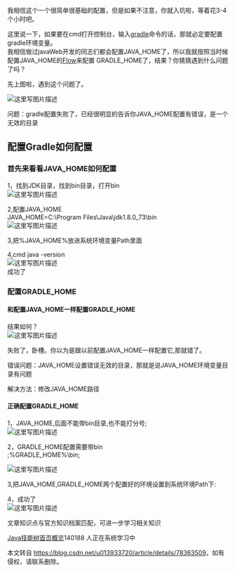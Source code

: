  

我相信这个一个很简单很基础的配置，但是如果不注意，你就入坑啦，等着花3-4个小时吧。

这里说一下，如果要在cmd打开控制台，输入[gradle](https://so.csdn.net/so/search?q=gradle&spm=1001.2101.3001.7020)命令的话，那就必定要配置gradle环境变量。  
我相信做过javaWeb开发的同志们都会配置JAVA\_HOME了，所以我就按照当时候配置JAVA\_HOME的[Flow](https://so.csdn.net/so/search?q=Flow&spm=1001.2101.3001.7020)来配置 GRADLE\_HOME了，结果？你猜猜遇到什么问题了吗？

先上图啦，遇到这个问题了。

![这里写图片描述](https://img-blog.csdn.net/20171027113055188?watermark/2/text/aHR0cDovL2Jsb2cuY3Nkbi5uZXQvdTAxMzkzMzcyMA==/font/5a6L5L2T/fontsize/400/fill/I0JBQkFCMA==/dissolve/70/gravity/SouthEast)

问题：gradle配置失败了，已经很明显的告诉你JAVA\_HOME配置有错误，是一个无效的目录

配置Gradle如何配置
------------

### 首先来看看JAVA\_HOME如何配置

1，找到JDK目录，找到bin目录，打开bin  
![这里写图片描述](https://img-blog.csdn.net/20171027113716925?watermark/2/text/aHR0cDovL2Jsb2cuY3Nkbi5uZXQvdTAxMzkzMzcyMA==/font/5a6L5L2T/fontsize/400/fill/I0JBQkFCMA==/dissolve/70/gravity/SouthEast)

2,配置JAVA\_HOME  
JAVA\_HOME=C:\\Program Files\\Java\\jdk1.8.0\_73\\bin  
![这里写图片描述](https://img-blog.csdn.net/20171027113916931?watermark/2/text/aHR0cDovL2Jsb2cuY3Nkbi5uZXQvdTAxMzkzMzcyMA==/font/5a6L5L2T/fontsize/400/fill/I0JBQkFCMA==/dissolve/70/gravity/SouthEast)

3,把%JAVA\_HOME%放进系统环境变量Path里面

4,cmd java -version  
![这里写图片描述](https://img-blog.csdn.net/20171027114319324?watermark/2/text/aHR0cDovL2Jsb2cuY3Nkbi5uZXQvdTAxMzkzMzcyMA==/font/5a6L5L2T/fontsize/400/fill/I0JBQkFCMA==/dissolve/70/gravity/SouthEast)  
成功了

### 配置GRADLE\_HOME

#### 和配置JAVA\_HOME一样配置GRADLE\_HOME

结果如何？  
![这里写图片描述](https://img-blog.csdn.net/20171027114432993?watermark/2/text/aHR0cDovL2Jsb2cuY3Nkbi5uZXQvdTAxMzkzMzcyMA==/font/5a6L5L2T/fontsize/400/fill/I0JBQkFCMA==/dissolve/70/gravity/SouthEast)

失败了，卧槽。你以为是跟以前配置JAVA\_HOME一样配置它,那就错了。

错误问题：JAVA\_HOME设置错误无效的目录，那就是说JAVA\_HOME环境变量目录有问题

解决方法：修改JAVA\_HOME路径

#### 正确配置GRADLE\_HOME

1，JAVA\_HOME,后面不能带bin目录,也不能打分号;  
![这里写图片描述](https://img-blog.csdn.net/20171027115746279?watermark/2/text/aHR0cDovL2Jsb2cuY3Nkbi5uZXQvdTAxMzkzMzcyMA==/font/5a6L5L2T/fontsize/400/fill/I0JBQkFCMA==/dissolve/70/gravity/SouthEast)

2，GRADLE\_HOME配置需要带bin  
;%GRADLE\_HOME%\\bin;

![这里写图片描述](https://img-blog.csdn.net/20171027120839611?watermark/2/text/aHR0cDovL2Jsb2cuY3Nkbi5uZXQvdTAxMzkzMzcyMA==/font/5a6L5L2T/fontsize/400/fill/I0JBQkFCMA==/dissolve/70/gravity/SouthEast)

3,把JAVA\_HOME,GRADLE\_HOME两个配置好的环境设置到系统环境Path下:

4，成功了  
![这里写图片描述](https://img-blog.csdn.net/20171027121057267?watermark/2/text/aHR0cDovL2Jsb2cuY3Nkbi5uZXQvdTAxMzkzMzcyMA==/font/5a6L5L2T/fontsize/400/fill/I0JBQkFCMA==/dissolve/70/gravity/SouthEast)

 

文章知识点与官方知识档案匹配，可进一步学习相关知识

[Java技能树](https://edu.csdn.net/skill/java/?utm_source=csdn_ai_skill_tree_blog)[首页](https://edu.csdn.net/skill/java/?utm_source=csdn_ai_skill_tree_blog)[概览](https://edu.csdn.net/skill/java/?utm_source=csdn_ai_skill_tree_blog)140188 人正在系统学习中

本文转自 <https://blog.csdn.net/u013933720/article/details/78363509>，如有侵权，请联系删除。
